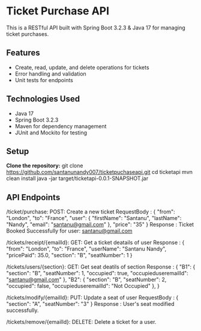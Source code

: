 # Ticket Purchase API
This is a RESTful API built with Spring Boot 3.2.3 & Java 17 for managing ticket purchases.

## Features
- Create, read, update, and delete operations for tickets
- Error handling and validation
- Unit tests for endpoints

## Technologies Used
- Java 17
- Spring Boot 3.2.3
- Maven for dependency management
- JUnit and Mockito for testing

## Setup
**Clone the repository:**
git clone https://github.com/santanunandy007/ticketpuchaseapi.git
cd ticketapi
mvn clean install
java -jar target/ticketapi-0.0.1-SNAPSHOT.jar

## API Endpoints
/ticket/purchase:
  POST: Create a new ticket
  RequestBody : 
  {
    "from": "London",
    "to": "France",
    "user": {
        "firstName": "Santanu",
        "lastName": "Nandy",
        "email": "santanu@gmail.com"
    },
    "price": "35"
  }
  Response : Ticket Booked Successfully for user: santanu@gmail.com

/tickets/receipt/{emailId}:
  GET: Get a ticket deatails of user
  Response : 
  {
    "from": "London",
    "to": "France",
    "userName": "Santanu Nandy",
    "pricePaid": 35.0,
    "section": "B",
    "seatNumber": 1
  }
  
/tickets/users/{section}:
  GET: Get seat deatils of section
  Response : 
  {
    "B1": {
        "section": "B",
        "seatNumber": 1,
        "occupied": true,
        "occupieduseremailId": "santanu@gmail.com"
    },
    "B2": {
        "section": "B",
        "seatNumber": 2,
        "occupied": false,
        "occupieduseremailId": "Not Occupied"
    },
  }

/tickets/modify/{emailId}:
  PUT: Update a seat of user
  RequestBody : 
  {
    "section": "A",
    "seatNumber": "3"
  }
  Response : User's seat modified successfully.

/tickets/remove/{emailId}:
  DELETE: Delete a ticket for a user.
